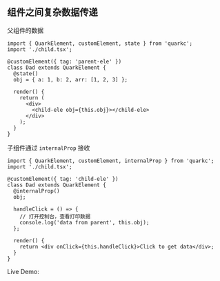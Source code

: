 ## 组件之间复杂数据传递

父组件的数据

```tsx
import { QuarkElement, customElement, state } from 'quarkc';
import './child.tsx';

@customElement({ tag: 'parent-ele' })
class Dad extends QuarkElement {
  @state()
  obj = { a: 1, b: 2, arr: [1, 2, 3] };

  render() {
    return (
      <div>
        <child-ele obj={this.obj}></child-ele>
      </div>
    );
  }
}
```

子组件通过 `internalProp` 接收
```tsx
import { QuarkElement, customElement, internalProp } from 'quarkc';
import './child.tsx';

@customElement({ tag: 'child-ele' })
class Dad extends QuarkElement {
  @internalProp()
  obj;

  handleClick = () => {
    // 打开控制台，查看打印数据
    console.log('data from parent', this.obj);
  };

  render() {
    return <div onClick={this.handleClick}>Click to get data</div>;
  }
}

```

<p align="left">
Live Demo:
<a href="https://stackblitz.com/edit/vite-quarkc-internalprop?file=src%2Findex.tsx&file=src%2Fchild.tsx"><img src="https://developer.stackblitz.com/img/open_in_stackblitz.svg" alt=""></a>
</p>

